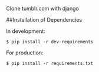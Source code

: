 
Clone tumblr.com with django

##Installation of Dependencies

In development:

    $ pip install -r dev-requirements

For production:

    $ pip install -r requirements.txt


